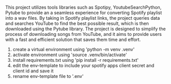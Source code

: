 This project utilizes tools libraries such as Spotipy, YoutubeSearchPython, Pytube to provide an a seamless experience for converting Spotify playlist into a wav files. By taking in Spotify playlist links, the project queries data and searches YouTube to find the best possible result, which is then downloaded using the Pytube library. The project is designed to simplify the process of downloading songs from YouTube, and it aims to provide users with a fast and efficient solution that saves them time and effort.

1. create a virtual environment using 'python -m venv .venv' 
2. activate environment using 'source .venv/bin/activate'
3. install requirements.txt using 'pip install -r requirements.txt'
4. edit the env-template to include your spotify apps client secret and client id and save it
5. rename env-template file to '.env'
